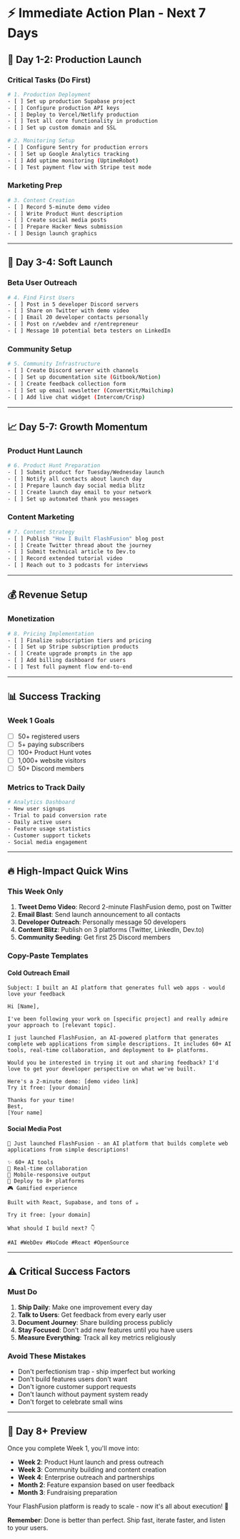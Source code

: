 # ⚡ Immediate Action Plan - Next 7 Days

## 🎯 **Day 1-2: Production Launch**

### **Critical Tasks (Do First)**
```bash
# 1. Production Deployment
- [ ] Set up production Supabase project
- [ ] Configure production API keys
- [ ] Deploy to Vercel/Netlify production
- [ ] Test all core functionality in production
- [ ] Set up custom domain and SSL

# 2. Monitoring Setup  
- [ ] Configure Sentry for production errors
- [ ] Set up Google Analytics tracking
- [ ] Add uptime monitoring (UptimeRobot)
- [ ] Test payment flow with Stripe test mode
```

### **Marketing Prep**
```bash
# 3. Content Creation
- [ ] Record 5-minute demo video
- [ ] Write Product Hunt description
- [ ] Create social media posts
- [ ] Prepare Hacker News submission
- [ ] Design launch graphics
```

---

## 🚀 **Day 3-4: Soft Launch**

### **Beta User Outreach**
```bash
# 4. Find First Users
- [ ] Post in 5 developer Discord servers
- [ ] Share on Twitter with demo video  
- [ ] Email 20 developer contacts personally
- [ ] Post on r/webdev and r/entrepreneur
- [ ] Message 10 potential beta testers on LinkedIn
```

### **Community Setup**
```bash
# 5. Community Infrastructure
- [ ] Create Discord server with channels
- [ ] Set up documentation site (Gitbook/Notion)
- [ ] Create feedback collection form
- [ ] Set up email newsletter (ConvertKit/Mailchimp)
- [ ] Add live chat widget (Intercom/Crisp)
```

---

## 📈 **Day 5-7: Growth Momentum**

### **Product Hunt Launch**
```bash
# 6. Product Hunt Preparation
- [ ] Submit product for Tuesday/Wednesday launch
- [ ] Notify all contacts about launch day
- [ ] Prepare launch day social media blitz
- [ ] Create launch day email to your network
- [ ] Set up automated thank you messages
```

### **Content Marketing**
```bash
# 7. Content Strategy
- [ ] Publish "How I Built FlashFusion" blog post
- [ ] Create Twitter thread about the journey
- [ ] Submit technical article to Dev.to
- [ ] Record extended tutorial video
- [ ] Reach out to 3 podcasts for interviews
```

---

## 💰 **Revenue Setup**

### **Monetization**
```bash
# 8. Pricing Implementation
- [ ] Finalize subscription tiers and pricing
- [ ] Set up Stripe subscription products
- [ ] Create upgrade prompts in the app
- [ ] Add billing dashboard for users
- [ ] Test full payment flow end-to-end
```

---

## 📊 **Success Tracking**

### **Week 1 Goals**
- [ ] 50+ registered users
- [ ] 5+ paying subscribers  
- [ ] 100+ Product Hunt votes
- [ ] 1,000+ website visitors
- [ ] 50+ Discord members

### **Metrics to Track Daily**
```bash
# Analytics Dashboard
- New user signups
- Trial to paid conversion rate
- Daily active users
- Feature usage statistics
- Customer support tickets
- Social media engagement
```

---

## 🔥 **High-Impact Quick Wins**

### **This Week Only**
1. **Tweet Demo Video**: Record 2-minute FlashFusion demo, post on Twitter
2. **Email Blast**: Send launch announcement to all contacts
3. **Developer Outreach**: Personally message 50 developers
4. **Content Blitz**: Publish on 3 platforms (Twitter, LinkedIn, Dev.to)
5. **Community Seeding**: Get first 25 Discord members

### **Copy-Paste Templates**

#### **Cold Outreach Email**
```
Subject: I built an AI platform that generates full web apps - would love your feedback

Hi [Name],

I've been following your work on [specific project] and really admire your approach to [relevant topic].

I just launched FlashFusion, an AI-powered platform that generates complete web applications from simple descriptions. It includes 60+ AI tools, real-time collaboration, and deployment to 8+ platforms.

Would you be interested in trying it out and sharing feedback? I'd love to get your developer perspective on what we've built.

Here's a 2-minute demo: [demo video link]
Try it free: [your domain]

Thanks for your time!
Best,
[Your name]
```

#### **Social Media Post**
```
🚀 Just launched FlashFusion - an AI platform that builds complete web applications from simple descriptions!

✨ 60+ AI tools
🤝 Real-time collaboration  
📱 Mobile-responsive output
🚀 Deploy to 8+ platforms
🎮 Gamified experience

Built with React, Supabase, and tons of ☕

Try it free: [your domain]

What should I build next? 👇

#AI #WebDev #NoCode #React #OpenSource
```

---

## ⚠️ **Critical Success Factors**

### **Must Do**
1. **Ship Daily**: Make one improvement every day
2. **Talk to Users**: Get feedback from every early user
3. **Document Journey**: Share building process publicly
4. **Stay Focused**: Don't add new features until you have users
5. **Measure Everything**: Track all key metrics religiously

### **Avoid These Mistakes**
- Don't perfectionism trap - ship imperfect but working
- Don't build features users don't want
- Don't ignore customer support requests
- Don't launch without payment system ready
- Don't forget to celebrate small wins

---

## 🎯 **Day 8+ Preview**

Once you complete Week 1, you'll move into:
- **Week 2**: Product Hunt launch and press outreach
- **Week 3**: Community building and content creation
- **Week 4**: Enterprise outreach and partnerships
- **Month 2**: Feature expansion based on user feedback
- **Month 3**: Fundraising preparation

Your FlashFusion platform is ready to scale - now it's all about execution! 🚀

**Remember**: Done is better than perfect. Ship fast, iterate faster, and listen to your users.